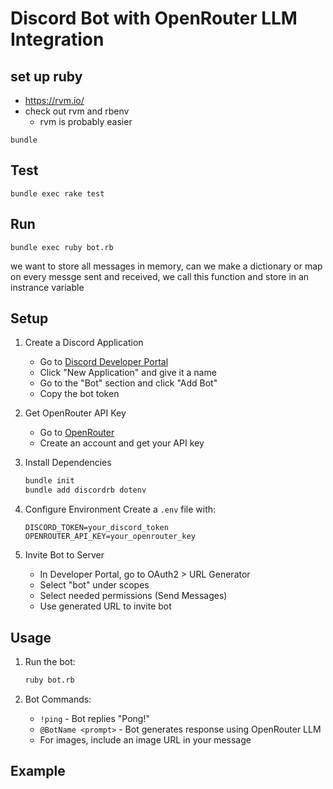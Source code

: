 # Discord Bot with OpenRouter LLM Integration

## set up ruby
* https://rvm.io/
* check out rvm and rbenv
   * rvm is probably easier

```
bundle
```

## Test
```
bundle exec rake test
```

## Run
```
bundle exec ruby bot.rb
```

we want to store all messages in memory, can we make a dictionary or map on every messge sent and received, we call this function and store in an instrance variable

## Setup
1. Create a Discord Application
   - Go to [Discord Developer Portal](https://discord.com/developers/applications)
   - Click "New Application" and give it a name
   - Go to the "Bot" section and click "Add Bot"
   - Copy the bot token

2. Get OpenRouter API Key
   - Go to [OpenRouter](https://openrouter.ai/)
   - Create an account and get your API key

3. Install Dependencies
   ```bash
   bundle init
   bundle add discordrb dotenv
   ```

4. Configure Environment
   Create a `.env` file with:
   ```
   DISCORD_TOKEN=your_discord_token
   OPENROUTER_API_KEY=your_openrouter_key
   ```

5. Invite Bot to Server
   - In Developer Portal, go to OAuth2 > URL Generator
   - Select "bot" under scopes
   - Select needed permissions (Send Messages)
   - Use generated URL to invite bot

## Usage
1. Run the bot:
   ```bash
   ruby bot.rb
   ```

2. Bot Commands:
   - `!ping` - Bot replies "Pong!"
   - `@BotName <prompt>` - Bot generates response using OpenRouter LLM
   - For images, include an image URL in your message

## Example